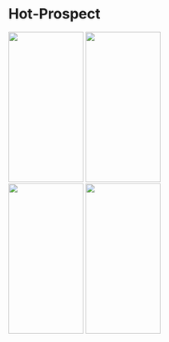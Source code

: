 # Hot-Prospect
<p>


<img src="https://user-images.githubusercontent.com/70285394/216813201-a423bbb3-4c1b-4025-b83b-5eeb48167654.png" width=150 height=300 />
<img src="https://user-images.githubusercontent.com/70285394/216813197-c6c82a09-912c-402a-b511-4f5e5f378d73.png" width=150 height=300 />

<br/> 

<img src="https://user-images.githubusercontent.com/70285394/216813190-77d6127e-a1e4-480c-8558-a20d50158d3c.png" width=150 height=300 />
<img src="https://user-images.githubusercontent.com/70285394/216813195-0d847f9b-62dd-49f6-a045-8685053e3d64.png" width=150 height=300 />

</p>
